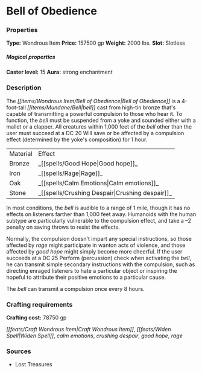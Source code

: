 ﻿---
Title: "Bell of Obedience"
Type: "Wondrous Item"
Price: "157500 gp"
Weight: "2000 lbs."
Slot: "Slotless"
Caster level: "15"
Aura: "strong enchantment"
Description: |
  "The _Bell of Obedience_ is a 4-foot-tall bell cast from high-tin bronze that's capable of transmitting a powerful compulsion to those who hear it. To function, the bell must be suspended from a yoke and sounded either with a mallet or a clapper. All creatures within 1,000 feet of the bell other than the user must succeed at a DC 20 Will save or be affected by a compulsion effect (determined by the yoke's composition) for 1 hour.
  <table><tbody><tr><td>Material</td><td>Effect</td></tr><tr><td>Bronze</td><td>_Good hope_</td></tr><tr><td>Iron</td><td>_Rage_</td></tr><tr><td>Oak</td><td>_Calm emotions_</td></tr><tr><td>Stone</td><td>_Crushing despair_</td></tr></tbody></table>
  In most conditions, the bell is audible to a range of 1 mile, though it has no effects on listeners farther than 1,000 feet away. Humanoids with the human subtype are particularly vulnerable to the compulsion effect, and take a –2 penalty on saving throws to resist the effects.
  Normally, the compulsion doesn't impart any special instructions, so those affected by _rage_ might participate in wanton acts of violence, and those affected by _good hope_ might simply become more cheerful. If the user succeeds at a DC 25 Perform (percussion) check when activating the bell, he can transmit simple secondary instructions with the compulsion, such as directing enraged listeners to hate a particular object or inspiring the hopeful to attribute their positive emotions to a particular cause.
  The bell can transmit a compulsion once every 8 hours."
Crafting cost: "78750 gp"
Sources: "['Lost Treasures']"
---

# Bell of Obedience

### Properties

**Type:** Wondrous Item **Price:** 157500 gp **Weight:** 2000 lbs. **Slot:** Slotless

##### Magical properties

**Caster level:** 15 **Aura:** strong enchantment

### Description

The _[[items/Wondrous Item/Bell of Obedience|Bell of Obedience]]_ is a 4-foot-tall _[[items/Mundane/Bell|bell]]_ cast from high-tin bronze that's capable of transmitting a powerful compulsion to those who hear it. To function, the _bell_ must be suspended from a yoke and sounded either with a mallet or a clapper. All creatures within 1,000 feet of the _bell_ other than the user must succeed at a DC 20 Will save or be affected by a compulsion effect (determined by the yoke's composition) for 1 hour.

<table><tbody><tr><td>Material</td><td>Effect</td></tr><tr><td>Bronze</td><td>_[[spells/Good Hope|Good hope]]_</td></tr><tr><td>Iron</td><td>_[[spells/Rage|Rage]]_</td></tr><tr><td>Oak</td><td>_[[spells/Calm Emotions|Calm emotions]]_</td></tr><tr><td>Stone</td><td>_[[spells/Crushing Despair|Crushing despair]]_</td></tr></tbody></table>

In most conditions, the _bell_ is audible to a range of 1 mile, though it has no effects on listeners farther than 1,000 feet away. Humanoids with the human subtype are particularly vulnerable to the compulsion effect, and take a –2 penalty on saving throws to resist the effects.

Normally, the compulsion doesn't impart any special instructions, so those affected by _rage_ might participate in wanton acts of violence, and those affected by _good hope_ might simply become more cheerful. If the user succeeds at a DC 25 Perform (percussion) check when activating the _bell_, he can transmit simple secondary instructions with the compulsion, such as directing enraged listeners to hate a particular object or inspiring the hopeful to attribute their positive emotions to a particular cause.

The _bell_ can transmit a compulsion once every 8 hours.

### Crafting requirements

**Crafting cost:** 78750 gp

_[[feats/Craft Wondrous Item|Craft Wondrous Item]]_, _[[feats/Widen Spell|Widen Spell]]_, _calm emotions_, _crushing despair_, _good hope_, _rage_

### Sources

* Lost Treasures